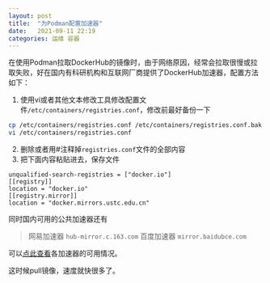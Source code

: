 ```yaml
---
layout: post
title:  "为Podman配置加速器"
date:   2021-09-11 22:19
categories: 运维 容器
---
```


在使用Podman拉取DockerHub的镜像时，由于网络原因，经常会拉取很慢或拉取失败，好在国内有科研机构和互联网厂商提供了DockerHub加速器，配置方法如下：

1. 使用vi或者其他文本修改工具修改配置文件`/etc/containers/registries.conf`，修改前最好备份一下
```bash
cp /etc/containers/registries.conf /etc/containers/registries.conf.bak
vi /etc/containers/registries.conf
```

2. 删除或者用#注释掉`registries.conf`文件的全部内容
3. 把下面内容粘贴进去，保存文件
```
unqualified-search-registries = ["docker.io"]
[[registry]]
location = "docker.io"
[[registry.mirror]]
location = "docker.mirrors.ustc.edu.cn"
```
同时国内可用的公共加速器还有
> 网易加速器 `hub-mirror.c.163.com`
> 百度加速器 `mirror.baidubce.com`

可以[点此查看](https://github.com/docker-practice/docker-registry-cn-mirror-test/actions)各加速器的可用情况。

这时候pull镜像，速度就快很多了。